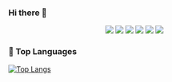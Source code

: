 ### Hi there 👋

<!--
**jaemanc/jaemanc** is a ✨ _special_ ✨ repository because its `README.md` (this file) appears on your GitHub profile.

Here are some ideas to get you started:

- 🔭 I’m currently working on ...
- 🌱 I’m currently learning ...
- 👯 I’m looking to collaborate on ...
- 🤔 I’m looking for help with ...
- 💬 Ask me about ...
- 📫 How to reach me: ...
- 😄 Pronouns: ...
- ⚡ Fun fact: ...
-->

<p align='center'>
<img src="https://img.shields.io/badge/-Java-344CB7?style=flat-plastic&logo=Java&logoColor=white"/></a>
<img src="https://img.shields.io/badge/-springBoot-green?style=flat-plastic&logo=Spring Boot&logoColor=white"/>

<img src="https://img.shields.io/badge/-Docker-1597E5?style=flat-plastic&logo=Docker&logoColor=white"/>
<img src="https://img.shields.io/badge/-Mysql-blue?style=flat-plastic&logo=MariaDB Foundation&logoColor=white"/>

<img src="https://img.shields.io/badge/-Slack-753188?style=flat-plastic&logo=Slack&logoColor=white"/>
<img src="https://img.shields.io/badge/-Github-2C272E?style=flat-plastic&logo=GitHub&logoColor=white"/>
</p>

### :muscle: Top Languages

[![Top Langs](https://github-readme-stats.vercel.app/api/top-langs/?username=jaemanc&layout=compact)](https://github.com/jaemanc/github-readme-stats)
